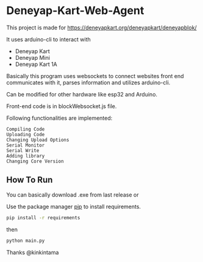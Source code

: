 # Deneyap-Kart-Web-Agent

This project is made for https://deneyapkart.org/deneyapkart/deneyapblok/

It uses arduino-cli to interact with
- Deneyap Kart
- Deneyap Mini
- Deneyap Kart 1A

Basically  this program uses websockets to connect websites front end communicates with it, parses information and utilizes arduino-cli.

Can be modified for other hardware like esp32 and Arduino.

Front-end code is in blockWebsocket.js file.

Following functionalities are implemented:

    Compiling Code
    Uploading Code
    Changing Upload Options
    Serial Monitor
    Serial Write
    Adding library
    Changing Core Version


## How To Run
You can basically download .exe from last release or

Use the package manager [pip](https://pip.pypa.io/en/stable/) to install requirements.
```bash
pip install -r requirements
```
then
```bash
python main.py
```

Thanks @kinkintama
